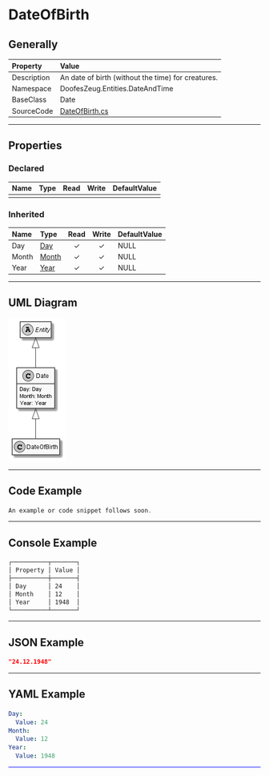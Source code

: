 ﻿# DateOfBirth

## Generally

|Property|Value|
|:-|:-|
|Description|An date of birth (without the time) for creatures.|
|Namespace|DoofesZeug.Entities.DateAndTime|
|BaseClass|Date|
|SourceCode|[DateOfBirth.cs](../../../../DoofesZeug.Library/Src/Entities/DateAndTime/DateOfBirth.cs)|

---

## Properties

### Declared

|Name|Type|Read|Write|DefaultValue|
|:---|:---|:--:|:---:|:-----------|
|    |    |    |     |            |

### Inherited

|Name|Type|Read|Write|DefaultValue|
|:---|:---|:--:|:---:|:-----------|
|Day|[Day](../../Entities/DoofesZeug.Entities.DateAndTime.Part.Date/Day.md)|&#x2713;|&#x2713;|NULL|
|Month|[Month](../../Entities/DoofesZeug.Entities.DateAndTime.Part.Date/Month.md)|&#x2713;|&#x2713;|NULL|
|Year|[Year](../../Entities/DoofesZeug.Entities.DateAndTime.Part.Date/Year.md)|&#x2713;|&#x2713;|NULL|

---

## UML Diagram

![DateOfBirth.png](./DateOfBirth.png "DateOfBirth")

---

## Code Example

```cs
An example or code snippet follows soon.
```

---

## Console Example

```console
┌──────────┬───────┐
│ Property │ Value │
├──────────┼───────┤
│ Day      │ 24    │
│ Month    │ 12    │
│ Year     │ 1948  │
└──────────┴───────┘
```

---

## JSON Example

```json
"24.12.1948"
```

---

## YAML Example

```yaml
Day:
  Value: 24
Month:
  Value: 12
Year:
  Value: 1948
```

<hr style="background: blue;" />
